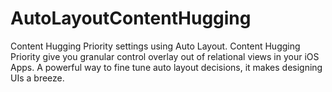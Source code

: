 # AutoLayoutContentHugging
Content Hugging Priority settings using Auto Layout. 
Content Hugging Priority give you granular control overlay out of relational views in your iOS Apps. 
A powerful way to fine tune auto layout decisions, it makes designing UIs a breeze.
